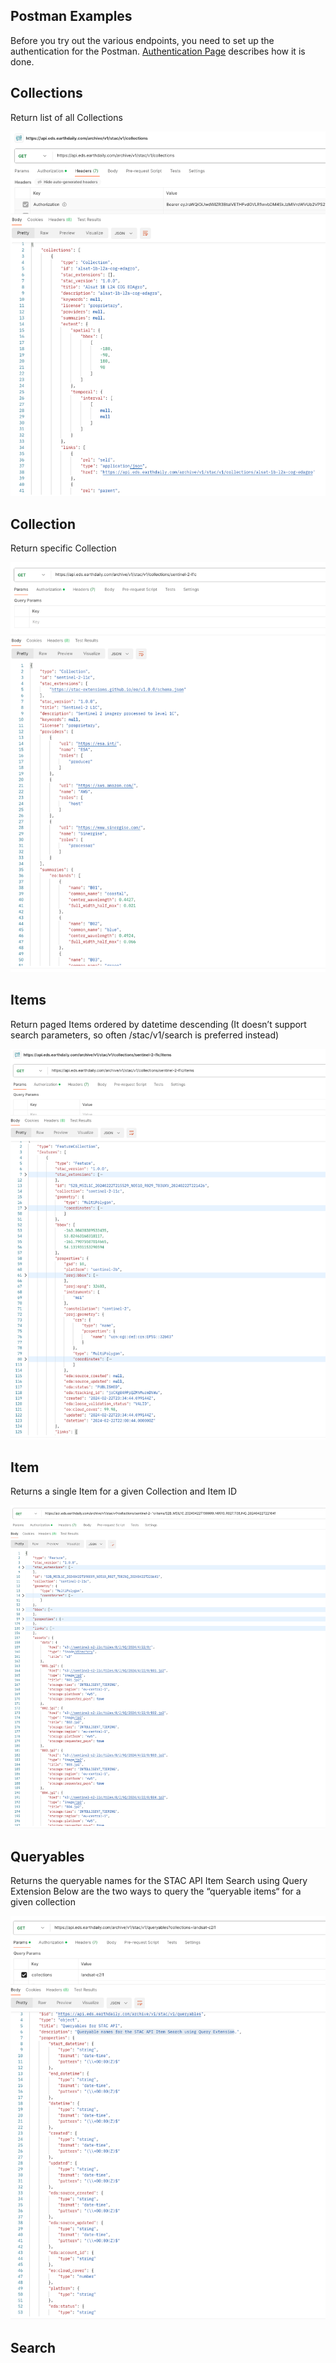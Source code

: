 ## Postman Examples
Before you try out the various endpoints, you need to set up the authentication for the Postman. [Authentication Page](../../Getting%20Started/API%20Authentication.md#postman) describes how it is done.

## Collections 
Return list of all Collections 

![Collections](../../Images/STAC%20API/Postman%20Examples/Collections.png)

## Collection

Return specific Collection 

![Collections](../../Images/STAC%20API/Postman%20Examples/Collection.png)


## Items 
Return paged Items ordered by datetime descending (It doesn’t support search parameters, so often /stac/v1/search is preferred instead)

![Collections](../../Images/STAC%20API/Postman%20Examples/Items.png)


## Item 
Returns a single Item for a given Collection and Item ID

![Collections](../../Images/STAC%20API/Postman%20Examples/ItemId%20.png)


## Queryables 
Returns the queryable names for the STAC API Item Search using Query Extension
Below are the two ways to query the “queryable items“ for a given collection

![Collections](../../Images/STAC%20API/Postman%20Examples/Queryables.png)


## Search  


